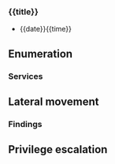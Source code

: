 
### {{title}}
* {{date}}{{time}}

## Enumeration

  

  ### Services



## Lateral movement

  
  ### Findings 


## Privilege escalation

